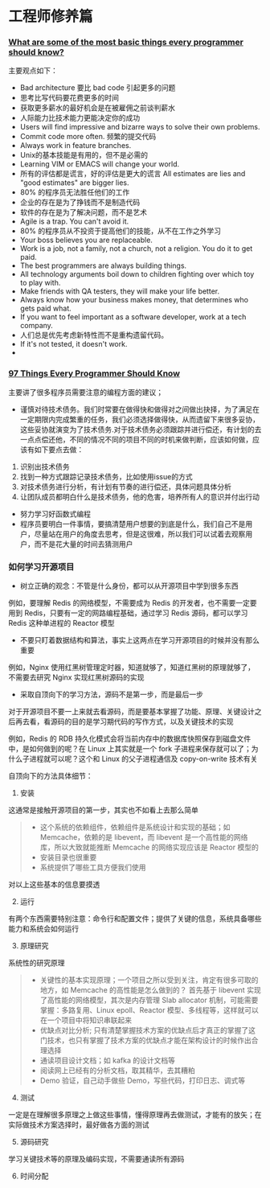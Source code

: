 
# 工程师修养篇

### [What are some of the most basic things every programmer should know?](https://www.quora.com/What-are-some-of-the-most-basic-things-every-programmer-should-know)

主要观点如下：

- Bad architecture 要比 bad code 引起更多的问题
- 思考比写代码要花费更多的时间
- 获取更多薪水的最好机会是在被雇佣之前谈判薪水
- 人际能力比技术能力更能决定你的成功
- Users will find impressive and bizarre ways to solve their own problems.
- Commit code more often. 频繁的提交代码
- Always work in feature branches.
- Unix的基本技能是有用的，但不是必需的
- Learning VIM or EMACS will change your world.
- 所有的评估都是谎言，好的评估是更大的谎言  All estimates are lies and "good estimates" are bigger lies.
- 80% 的程序员无法胜任他们的工作
- 企业的存在是为了挣钱而不是制造代码
- 软件的存在是为了解决问题，而不是艺术
- Agile is a trap. You can't avoid it.
- 80% 的程序员从不投资于提高他们的技能，从不在工作之外学习
- Your boss believes you are replaceable.
- Work is a job, not a family, not a church, not a religion. You do it to get paid.
- The best programmers are always building things.
- All technology arguments boil down to children fighting over which toy to play with.
- Make friends with QA testers, they will make your life better.
- Always know how your business makes money, that determines who gets paid what.
- If you want to feel important as a software developer, work at a tech company.
- 人们总是优先考虑新特性而不是重构遗留代码。
- If it's not tested, it doesn't work.
- 


### [97 Things Every Programmer Should Know](https://97-things-every-x-should-know.gitbooks.io/97-things-every-programmer-should-know/content/en/index.html)

主要讲了很多程序员需要注意的编程方面的建议；

- 谨慎对待技术债务。我们时常要在做得快和做得对之间做出抉择，为了满足在一定期限内完成繁重的任务，我们必须选择做得快，从而遗留下来很多妥协，这些妥协就演变为了技术债务.对于技术债务必须跟踪并进行偿还，有计划的去一点点偿还他，不同的情况不同的项目不同的时机来做判断，应该如何做，应该有如下要点去做：

1. 识别出技术债务
2. 找到一种方式跟踪记录技术债务，比如使用issue的方式
3. 对技术债务进行分析，有计划有节奏的进行偿还，具体问题具体分析
4. 让团队成员都明白什么是技术债务，他的危害，培养所有人的意识并付出行动

- 努力学习好函数式编程
- 程序员要明白一件事情，要搞清楚用户想要的到底是什么，我们自己不是用户，尽量站在用户的角度去思考，但是这很难，所以我们可以试着去观察用户，而不是花大量的时间去猜测用户


### 如何学习开源项目

- 树立正确的观念：不管是什么身份，都可以从开源项目中学到很多东西

例如，要理解 Redis 的网络模型，不需要成为 Redis 的开发者，也不需要一定要用到 Redis，只要有一定的网路编程基础，通过学习 Redis 源码，都可以学习 Redis 这种单进程的 Reactor 模型

- 不要只盯着数据结构和算法，事实上这两点在学习开源项目的时候并没有那么重要

例如，Nginx 使用红黑树管理定时器，知道就够了，知道红黑树的原理就够了，不需要去研究 Nginx 实现红黑树源码的实现

- 采取自顶向下的学习方法，源码不是第一步，而是最后一步

对于开源项目不要一上来就去看源码，而是要基本掌握了功能、原理、关键设计之后再去看，看源码的目的是学习期代码的写作方式，以及关键技术的实现

例如，Redis 的 RDB 持久化模式会将当前内存中的数据库快照保存到磁盘文件中，是如何做到的呢？在 Linux 上其实就是一个 fork 子进程来保存就可以了；为什么子进程就可以呢？这个和 Linux 的父子进程通信及 copy-on-write 技术有关

自顶向下的方法具体细节：

1. 安装

这通常是接触开源项目的第一步，其实也不如看上去那么简单

> - 这个系统的依赖组件，依赖组件是系统设计和实现的基础；如 Memcache，依赖的是 libevent，而 libevent 是一个高性能的网络库，所以大致就能推断 Memcache 的网络实现应该是 Reactor 模型的
> - 安装目录也很重要
> - 系统提供了哪些工具方便我们使用

对以上这些基本的信息要摸透

2. 运行

有两个东西需要特别注意：命令行和配置文件；提供了关键的信息，系统具备哪些能力和系统会如何运行

3. 原理研究

系统性的研究原理

> - 关键性的基本实现原理；一个项目之所以受到关注，肯定有很多可取的地方，如 Memcache 的高性能是怎么做到的？ 首先基于 libevent 实现了高性能的网络模型，其次是内存管理 Slab allocator 机制，可能需要掌握：多路复用、Linux epoll、Reactor 模型、多线程等，这样就可以在一个项目中将知识串联起来
> - 优缺点对比分析; 只有清楚掌握技术方案的优缺点后才真正的掌握了这门技术，也只有掌握了技术方案的优缺点才能在架构设计的时候作出合理选择
> - 通读项目设计文档；如 kafka 的设计文档等
> - 阅读网上已经有的分析文档，取其精华，去其糟粕
> - Demo 验证，自己动手做些 Demo，写些代码，打印日志、调式等

4. 测试

一定是在理解很多原理之上做这些事情，懂得原理再去做测试，才能有的放矢；在实际做技术方案选择时，最好做各方面的测试

5. 源码研究

学习关键技术等的原理及编码实现，不需要通读所有源码

6. 时间分配
